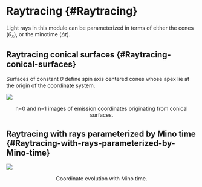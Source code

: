 
# Raytracing {#Raytracing}

Light rays in this module can be parameterized in terms of either the cones ($\theta_s$), or the minotime ($\Delta\tau$).

## Raytracing conical surfaces {#Raytracing-conical-surfaces}

Surfaces of constant $\theta$ define spin axis centered cones whose apex lie at the origin of the coordinate system.


![](examples/coordinate.gif)

<p style="text-align:center">n=0 and n=1 images of emission coordinates originating from conical surfaces.</p>


## Raytracing with rays parameterized by Mino time {#Raytracing-with-rays-parameterized-by-Mino-time}


![](examples/raytrace.gif)

<p style="text-align:center">Coordinate evolution with Mino time.</p>

